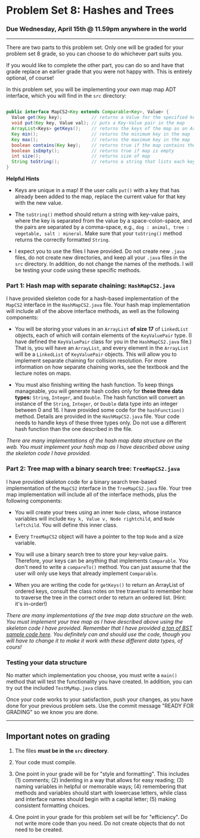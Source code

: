 # Problem Set 8: Hashes and Trees

### Due Wednesday, April 15th @ 11.59pm anywhere in the world

---

There are two parts to this problem set. Only one will be graded for your problem set 8 grade, so you can choose to do whichever part suits you. 

If you would like to complete the other part, you can do so and have that grade replace an earlier grade that you were not happy with. This is entirely optional, of course!

In this problem set, you will be implementing your own map map ADT interface, which you will find in the `src` directory:

``` java

public interface MapCS2<Key extends Comparable<Key>, Value> { 
  Value get(Key key);           // returns a Value for the specified key
  void put(Key key, Value val); // puts a Key-Value pair in the map
  ArrayList<Keys> getKeys();    // returns the keys of the map as an ArrayList
  Key min();                    // returns the minimum key in the map
  Key max();                    // returns the maximum key in the map
  boolean contains(Key key);    // returns true if the map contains the key
  boolean isEmpty();            // returns true if map is empty
  int size();                   // returns size of map
  String toString();            // returns a string that lists each key-value pair
}

```

**Helpful Hints**

* Keys are unique in a map! If the user calls `put()` with a key that has already been added to the map, replace the current value for that key with the new value.

* The `toString()` method should return a string with key-value pairs, where the key is separated from the value by a space-colon-space, and the pairs are separated by a comma-space, e.g., ``dog : animal, tree : vegetable, salt : mineral``. Make sure that your `toString()` method returns the correctly formatted `String`.

* I expect you to use the files I have provided. Do not create new `.java` files, do not create new directories, and keep all your `.java` files in the `src` directory. In addition, do not change the names of the methods. I will be testing your code using these specific methods.


### Part 1: Hash map with separate chaining: `HashMapCS2.java`
I have provided skeleton code for a hash-based implementation of the `MapCS2` interface in the `HashMapCS2.java` file. Your hash map implementation will include all of the above interface methods, as well as the following components:

* You will be storing your values in an `ArrayList` **of size 17** of `LinkedList` objects, each of which will contain elements of the `KeyValuePair` type. (I have defined the `KeyValuePair` class for you in the `HashMapCS2.java` file.) That is, you will have an `ArrayList`, and every element in the `ArrayList` will be a `LinkedList` of `KeyValuePair` objects. This will allow you to implement separate chaining for collision resolution. For more information on how separate chaining works, see the textbook and the lecture notes on maps.

* You must also finishing writing the hash function. To keep things manageable, you will generate hash codes only for  **these three data types:** `String`, `Integer`, and `Double`. The hash function will convert an instance of the `String`, `Integer`, or `Double` data type into an integer between 0 and 16.  I have provided some code for the `hashFunction()` method. Details are provided in the `HashMapCS2.java` file. Your code needs to handle keys of these three types only. Do not use a different hash function than the one described in the file.

*There are many implementations of the hash map data structure on the web. You must implement your hash map as I have described above using the skeleton code I have provided.*


### Part 2: Tree map with a binary search tree: `TreeMapCS2.java`
I have provided skeleton code for a binary search tree-based implementation of the `MapCS2` interface in the `TreeMapCS2.java` file. Your tree map implementation will include all of the interface methods, plus the following components:

* You will create your trees using an inner `Node` class, whose instance variables will include `Key k, Value v, Node rightchild`, and `Node leftchild`. You will define this inner class.

* Every `TreeMapCS2` object will have a pointer to the top `Node` and a size variable.

* You will use a binary search tree to store your key-value pairs. Therefore, your keys can be anything that implements `Comparable`. You don't need to write a `compareTo()` method. You can just assume that the user will only use keys that already implement `Comparable`.

* When you are writing the code for `getKeys()` to return an ArrayList of ordered keys, consult the class notes on tree traversal to remember how to traverse the tree in the correct order to return an ordered list. (Hint: it's in-order!)

*There are many implementations of the tree map data structure on the web. You must implement your tree map as I have described above using the skeleton code I have provided. Remember that I have provided [a ton of BST sample code here](  https://github.com/BC-CSCI-1102-S20-MWF12/example_code/tree/master/week8/BInarySearchTrees). You definitely can and should use the code, though you will have to change it to make it work with these different data types, of cours!*


### Testing your data structure

No matter which implementation you choose, you must write a `main()` method that will test the functionality you have created. In addition, you can try out the included `TestMyMap.java` class.

Once your code works to your satisfaction, push your changes, as you have done for your previous problem sets. Use the commit message "READY FOR GRADING" so we know you are done. 

---

## Important notes on grading

1. The files **must be in the `src` directory**. 

2. Your code must compile. 

3. One point in your grade will be for "style and formatting". This includes (1) comments; (2) indenting in a way that allows for easy reading; (3) naming variables in helpful or memorable ways; (4) remembering that methods and variables should start with lowercase letters, while class and interface names should begin with a capital letter; (5) making consistent formatting choices.

4. One point in your grade for this problem set will be for "efficiency". Do not write more code than you need. Do not create objects that do not need to be created. 



